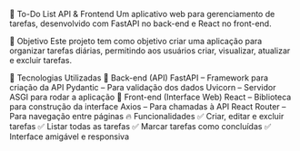 📌 To-Do List API & Frontend
Um aplicativo web para gerenciamento de tarefas, desenvolvido com FastAPI no back-end e React no front-end.

🎯 Objetivo
Este projeto tem como objetivo criar uma aplicação para organizar tarefas diárias, permitindo aos usuários criar, visualizar, atualizar e excluir tarefas.

🚀 Tecnologias Utilizadas
🔹 Back-end (API)
FastAPI – Framework para criação da API
Pydantic – Para validação dos dados
Uvicorn – Servidor ASGI para rodar a aplicação
🔹 Front-end (Interface Web)
React – Biblioteca para construção da interface
Axios – Para chamadas à API
React Router – Para navegação entre páginas
🔥 Funcionalidades
✅ Criar, editar e excluir tarefas
✅ Listar todas as tarefas
✅ Marcar tarefas como concluídas
✅ Interface amigável e responsiva